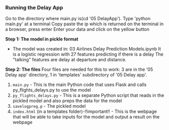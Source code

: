 ### Running the Delay App
Go to the directory where main.py is(cd '05 DelayApp').
Type 'python main.py' at a terminal 
Copy paste the ip which is returned on the terminal in a browser, press enter
Enter your data and click on the yellow button 

**Step 1: The model in pickle format**
* The model was created in: 03 Airlines Delay Prediction Models.ipynb
It is a logistic regression with 27 features predicting if there is a delay
The "talking" features are delay at departure and distance.

**Step 2: The files**
Four files are needed for this to work: 3 are in the '05 Delay app' directory, 1 in 'templates' subdirectory of '05 Delay app'.
1. `main.py` - This is the main Python code that uses Flask and calls py_flights_delays.py to use the model
2. `py_flights_delays.py` - This is a separate Python script that reads in the pickled model and also preps the data for the model
3. `savelogpreg.p` - The pickled model
4. `index.html` (in a templates folder)-!!important!! - This is the webpage that will be able to take inputs for the model and output a result on the webpage
